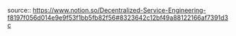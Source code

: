 source:: https://www.notion.so/Decentralized-Service-Engineering-f8197f056d014e9e9f53f1bb5fb82f56#8323642c12bf49a88122166af7391d3c
